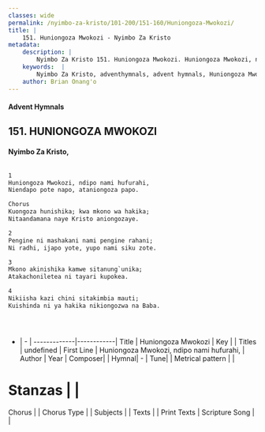 ```yaml
---
classes: wide
permalink: /nyimbo-za-kristo/101-200/151-160/Huniongoza-Mwokozi/
title: |
    151. Huniongoza Mwokozi - Nyimbo Za Kristo
metadata:
    description: |
        Nyimbo Za Kristo 151. Huniongoza Mwokozi. Huniongoza Mwokozi, ndipo nami hufurahi,  Niendapo pote napo, ataniongoza papo.  Chorus Kuongoza hunishika; kwa mkono wa hakika;  Nitaandamana naye Kristo aniongozaye.  
    keywords:  |
        Nyimbo Za Kristo, adventhymnals, advent hymnals, Huniongoza Mwokozi, Huniongoza Mwokozi, ndipo nami hufurahi, . 
    author: Brian Onang'o
---
```


#### Advent Hymnals
## 151. HUNIONGOZA MWOKOZI
####  Nyimbo Za Kristo,

```txt

1
Huniongoza Mwokozi, ndipo nami hufurahi, 
Niendapo pote napo, ataniongoza papo.

Chorus
Kuongoza hunishika; kwa mkono wa hakika; 
Nitaandamana naye Kristo aniongozaye.

2
Pengine ni mashakani nami pengine rahani; 
Ni radhi, ijapo yote, yupo nami siku zote.

3
Mkono akinishika kamwe sitanung`unika; 
Atakachoniletea ni tayari kupokea.

4
Nikiisha kazi chini sitakimbia mauti; 
Kuishinda ni ya hakika nikiongozwa na Baba.





```

- |   -  |
-------------|------------|
Title | Huniongoza Mwokozi |
Key |  |
Titles | undefined |
First Line | Huniongoza Mwokozi, ndipo nami hufurahi,  |
Author | 
Year | 
Composer| |
Hymnal|  - |
Tune|  |
Metrical pattern | |
# Stanzas |  |
Chorus |  |
Chorus Type |  |
Subjects | |
Texts |  |
Print Texts | 
Scripture Song |  |
    
